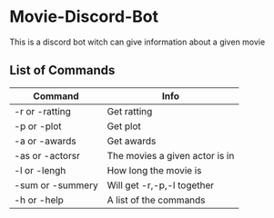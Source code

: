 # Movie-Discord-Bot

This is a discord bot witch can give information about a given movie 

List of Commands
---
|Command|Info|
|---|---|
|-r or -ratting|Get ratting|
|-p or -plot|Get plot|
|-a or -awards|Get awards|
|-as or -actorsr|The movies a given actor is in|
|-l or -lengh|How long the movie is|
|-sum or -summery| Will get -r,-p,-l together|
|-h or -help|A list of the commands|
